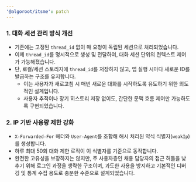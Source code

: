 ```yaml
---
'@algoroot/itsme': patch
---
```


### 1. 대화 세션 관리 방식 개선

- 기존에는 고정된 `thread_id` 없이 매 요청이 독립된 세션으로 처리되었습니다.
- 이제 `thread_id`를 명시적으로 생성 및 전달하여, 대화 세션 단위의 컨텍스트 제어가 가능해졌습니다.
- 단, 로컬/세션 스토리지에 `thread_id`를 저장하지 않고, 앱 실행 시마다 새로운 ID를 발급하는 구조를 유지합니다.
  - 이는 사용자가 새로고침 시 매번 새로운 대화를 시작하도록 유도하기 위한 의도적인 설계입니다.
  - 사용자 추적이나 장기 히스토리 저장 없이도, 간단한 문맥 흐름 제어만 가능하도록 구현되었습니다.

### 2. IP 기반 사용량 제한 강화

- `X-Forwarded-For` 헤더와 `User-Agent`를 조합해 해시 처리된 약식 식별자(`weakIp`)를 생성합니다.
- 하루 최대 50회 대화 제한 로직이 이 식별자를 기준으로 동작합니다.
- 완전한 고유성을 보장하지는 않지만, 주 사용자층인 채용 담당자의 접근 허들을 낮추기 위해 로그인 과정을 생략한 구조이며, 과도한 사용을 방지하고 기본적인 디버깅 및 통계 수집 용도로 충분한 수준으로 설계되었습니다.
